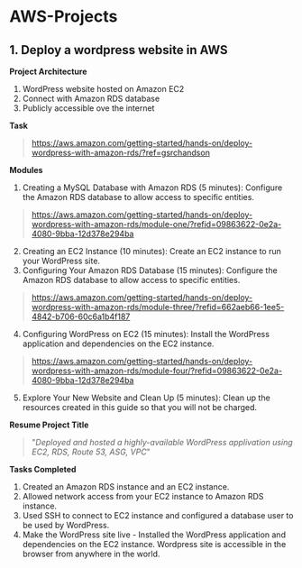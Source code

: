 # AWS-Projects

## 1. Deploy a wordpress website in AWS

**Project Architecture**
1. WordPress website hosted on Amazon EC2
2. Connect with Amazon RDS database
3. Publicly accessible ove the internet

**Task**
> https://aws.amazon.com/getting-started/hands-on/deploy-wordpress-with-amazon-rds/?ref=gsrchandson

**Modules**
1. Creating a MySQL Database with Amazon RDS (5 minutes): Configure the Amazon RDS database to allow access to specific entities.
 > https://aws.amazon.com/getting-started/hands-on/deploy-wordpress-with-amazon-rds/module-one/?refid=09863622-0e2a-4080-9bba-12d378e294ba
2. Creating an EC2 Instance (10 minutes): Create an EC2 instance to run your WordPress site.
3. Configuring Your Amazon RDS Database (15 minutes): Configure the Amazon RDS database to allow access to specific entities.
 > https://aws.amazon.com/getting-started/hands-on/deploy-wordpress-with-amazon-rds/module-three/?refid=662aeb66-1ee5-4842-b706-60c6a1b4f187
4. Configuring WordPress on EC2 (15 minutes): Install the WordPress application and dependencies on the EC2 instance.
 > https://aws.amazon.com/getting-started/hands-on/deploy-wordpress-with-amazon-rds/module-four/?refid=09863622-0e2a-4080-9bba-12d378e294ba
5. Explore Your New Website and Clean Up (5 minutes): Clean up the resources created in this guide so that you will not be charged.


**Resume Project Title**
> "_Deployed and hosted a highly-available WordPress applivation using EC2, RDS, Route 53, ASG, VPC_"


**Tasks Completed**
1. Created an Amazon RDS instance and an EC2 instance.
2. Allowed network access from your EC2 instance to Amazon RDS instance.
3. Used SSH to connect to EC2 instance and configured a database user to be used by WordPress.
4. Make the WordPress site live - Installed the WordPress application and dependencies on the EC2 instance. Wordpress site is accessible in the browser from anywhere in the world.
